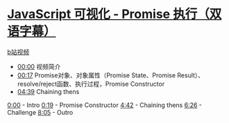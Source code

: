 # [JavaScript 可视化 - Promise 执行（双语字幕）](https://www.youtube.com/watch?v=Xs1EMmBLpn4&ab_channel=LydiaHallie)

[b站视频](https://www.bilibili.com/video/BV1bD421V756/?spm_id_from=333.999.0.0&vd_source=22af953ea4c09540ad1966711a2d53f0)


- [00:00](https://www.bilibili.com/video/BV1bD421V756/?t=0.621977#t=0.62) 视频简介
- [00:17](https://www.bilibili.com/video/BV1bD421V756/?t=17.850659#t=17.85) Promise对象、对象属性（Promise State、Promise Result）、resolve/reject函数、执行过程，Promise Constructor 
- [04:39](https://www.bilibili.com/video/BV1bD421V756/?t=279.852953#t=04:39.85) Chaining thens 

[0:00](https://www.youtube.com/watch?v=Xs1EMmBLpn4&t=0s) - Intro 
[0:19](https://www.youtube.com/watch?v=Xs1EMmBLpn4&t=19s) - Promise Constructor 
[4:42](https://www.youtube.com/watch?v=Xs1EMmBLpn4&t=282s) - Chaining thens 
[6:26](https://www.youtube.com/watch?v=Xs1EMmBLpn4&t=386s) - Challenge 
[8:05](https://www.youtube.com/watch?v=Xs1EMmBLpn4&t=485s) - Outro